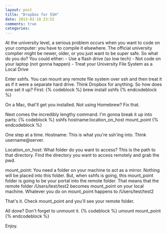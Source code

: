 ```yaml
---
layout: post
title: "Dropbox for SSH"
date: 2013-02-18 23:52
comments: true
categories: 
---
```

At the university level, a serious problem occurs when you want to code on your computer: you have to compile it elsewhere. The official university complier might be newer, older, or you just want to be super safe. So what do you do? You could either:
	- Use a flash drive (so low tech)
	- Not code on your laptop (not gonna happen)
	- Treat your University File System as a Local Drive
	
Enter sshfs. You can mount any remote file system over ssh and then treat it as if it were a separate hard drive. Think Dropbox for anything. So how does one set it up?
First:
{% codeblock %}
brew install sshfs
{% endcodeblock %}

On a Mac, that'll get you installed. Not using Homebrew? Fix that.

Next comes the incredibly lengthy command. I'm gonna break it up into parts:
{% codeblock %}
sshfs hostname:location_on_host mount_point
{% endcodeblock %}

One step at a time.
Hostname: This is what you're ssh'ing into. Think username@server.

Location_on_host: What folder do you want to access? This is the path to that directory. Find the directory you want to access remotely and grab the pwd.

mount_point: You need a folder on your machine to act as a mirror. Nothing will be placed into this folder. But, when sshfs is going, this mount_point folder is going to be your portal into the remote folder. That means that the remote folder /Users/test/test2 becomes mount_point on your local machine. Whatever you do on mount_point happens to /Users/test/test2

That's it. Check mount_point and you'll see your remote folder.

All done? Don't forget to unmount it.
{% codeblock %}
umount mount_point
{% endcodeblock %}

Enjoy.
